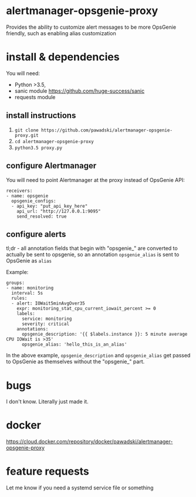 # alertmanager-opsgenie-proxy

Provides the ability to customize alert messages to be more OpsGenie friendly, such as enabling alias customization

# install & dependencies

You will need:
- Python >3.5,
- sanic module https://github.com/huge-success/sanic
- requests module

## install instructions

1. `git clone https://github.com/pawadski/alertmanager-opsgenie-proxy.git`
2. `cd alertmanager-opsgenie-proxy`
3. `python3.5 proxy.py`

## configure Alertmanager

You will need to point Alertmanager at the proxy instead of OpsGenie API:

```
receivers:
- name: opsgenie
  opsgenie_configs:
  - api_key: "put_api_key_here"
    api_url: "http://127.0.0.1:9095"
    send_resolved: true
```

## configure alerts

tl;dr - all annotation fields that begin with "opsgenie_" are converted to actually be sent to opsgenie, so an annotation `opsgenie_alias` is sent to OpsGenie as `alias`

Example:

```
groups:
- name: monitoring
  interval: 5s
  rules:
  - alert: IOWait5minAvgOver35
    expr: monitoring_stat_cpu_current_iowait_percent >= 0
    labels:
      service: monitoring
      severity: critical
    annotations:
      opsgenie_description: '{{ $labels.instance }}: 5 minute average CPU IOWait is >35'
      opsgenie_alias: 'hello_this_is_an_alias'
```

In the above example, `opsgenie_description` and `opsgenie_alias` get passed to OpsGenie as themselves without the "opsgenie_" part.

# bugs

I don't know. Literally just made it.

# docker

https://cloud.docker.com/repository/docker/pawadski/alertmanager-opsgenie-proxy

# feature requests

Let me know if you need a systemd service file or something
